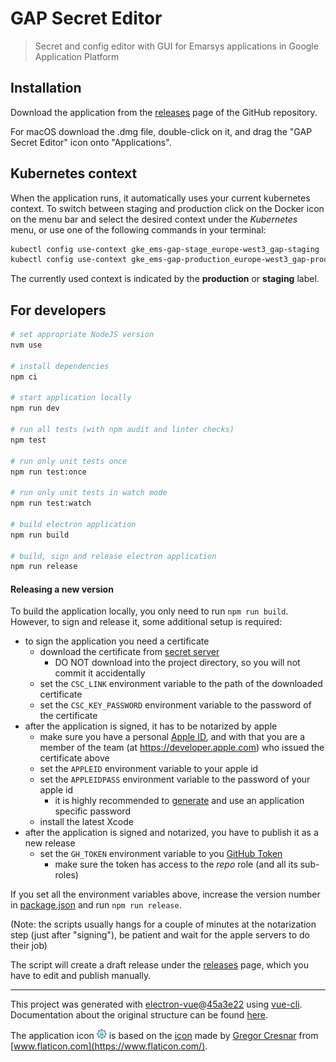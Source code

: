 # GAP Secret Editor

> Secret and config editor with GUI for Emarsys applications in Google Application Platform

## Installation

Download the application from the [releases](https://github.com/emartech/gap-secret-editor/releases) page of the GitHub 
repository.

For macOS download the .dmg file, double-click on it, and drag the "GAP Secret Editor" icon onto "Applications".

## Kubernetes context

When the application runs, it automatically uses your current kubernetes context.
To switch between staging and production click on the Docker icon on the menu bar and select the desired context under
the *Kubernetes* menu, or use one of the following commands in your terminal:

```bash
kubectl config use-context gke_ems-gap-stage_europe-west3_gap-staging
kubectl config use-context gke_ems-gap-production_europe-west3_gap-production
```

The currently used context is indicated by the **production** or **staging** label.

## For developers

``` bash
# set appropriate NodeJS version
nvm use

# install dependencies
npm ci

# start application locally
npm run dev

# run all tests (with npm audit and linter checks)
npm test

# run only unit tests once
npm run test:once

# run only unit tests in watch mode
npm run test:watch

# build electron application
npm run build

# build, sign and release electron application
npm run release

```

#### Releasing a new version

To build the application locally, you only need to run `npm run build`.
However, to sign and release it, some additional setup is required:
* to sign the application you need a certificate
  * download the certificate from [secret server](https://secret.emarsys.net/cred/detail/7636/)
    * DO NOT download into the project directory, so you will not commit it accidentally
  * set the `CSC_LINK` environment variable to the path of the downloaded certificate
  * set the `CSC_KEY_PASSWORD` environment variable to the password of the certificate
* after the application is signed, it has to be notarized by apple
  * make sure you have a personal [Apple ID](https://appleid.apple.com), and with that you are a member of the team 
    (at https://developer.apple.com) who issued the certificate above
  * set the `APPLEID` environment variable to your apple id
  * set the `APPLEIDPASS` environment variable to the password of your apple id
    * it is highly recommended to [generate](https://appleid.apple.com/account/manage) and use an application specific 
      password
  * install the latest Xcode
* after the application is signed and notarized, you have to publish it as a new release
  * set the `GH_TOKEN` environment variable to you [GitHub Token](https://github.com/settings/tokens)
    * make sure the token has access to the *repo* role (and all its sub-roles)
    
If you set all the environment variables above, increase the version number in [package.json](package.json)
and run `npm run release`.

(Note: the scripts usually hangs for a couple of minutes at the notarization step (just after "signing"),
be patient and wait for the apple servers to do their job)

The script will create a draft release under the [releases](https://github.com/emartech/gap-secret-editor/releases)
page, which you have to edit and publish manually.

---

This project was generated with [electron-vue](https://github.com/SimulatedGREG/electron-vue)@[45a3e22](https://github.com/SimulatedGREG/electron-vue/tree/45a3e224e7bb8fc71909021ccfdcfec0f461f634) using [vue-cli](https://github.com/vuejs/vue-cli). Documentation about the original structure can be found [here](https://simulatedgreg.gitbooks.io/electron-vue/content/index.html).

The application icon <img src="build/icons/settings.png" height="16px"> is based on the [icon](https://www.flaticon.com/free-icon/settings_126363) made by [Gregor Cresnar](https://www.flaticon.com/authors/gregor-cresnar) from [www.flaticon.com](https://www.flaticon.com/).
